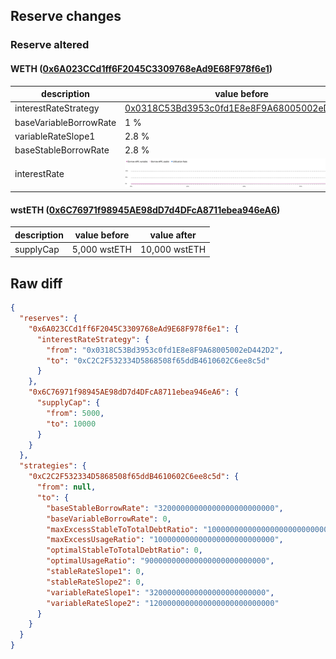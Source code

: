 ## Reserve changes

### Reserve altered

#### WETH ([0x6A023CCd1ff6F2045C3309768eAd9E68F978f6e1](https://gnosisscan.io/address/0x6A023CCd1ff6F2045C3309768eAd9E68F978f6e1))

| description | value before | value after |
| --- | --- | --- |
| interestRateStrategy | [0x0318C53Bd3953c0fd1E8e8F9A68005002eD442D2](https://gnosisscan.io/address/0x0318C53Bd3953c0fd1E8e8F9A68005002eD442D2) | [0xC2C2F532334D5868508f65ddB4610602C6ee8c5d](https://gnosisscan.io/address/0xC2C2F532334D5868508f65ddB4610602C6ee8c5d) |
| baseVariableBorrowRate | 1 % | 0 % |
| variableRateSlope1 | 2.8 % | 3.2 % |
| baseStableBorrowRate | 2.8 % | 3.2 % |
| interestRate | ![before](/.assets/cd81f33cff702ec67039ac122efc6ca918e16284.svg) | ![after](/.assets/61be101b8ceef628882efea5ee82d7aa10ce1fcd.svg) |

#### wstETH ([0x6C76971f98945AE98dD7d4DFcA8711ebea946eA6](https://gnosisscan.io/address/0x6C76971f98945AE98dD7d4DFcA8711ebea946eA6))

| description | value before | value after |
| --- | --- | --- |
| supplyCap | 5,000 wstETH | 10,000 wstETH |


## Raw diff

```json
{
  "reserves": {
    "0x6A023CCd1ff6F2045C3309768eAd9E68F978f6e1": {
      "interestRateStrategy": {
        "from": "0x0318C53Bd3953c0fd1E8e8F9A68005002eD442D2",
        "to": "0xC2C2F532334D5868508f65ddB4610602C6ee8c5d"
      }
    },
    "0x6C76971f98945AE98dD7d4DFcA8711ebea946eA6": {
      "supplyCap": {
        "from": 5000,
        "to": 10000
      }
    }
  },
  "strategies": {
    "0xC2C2F532334D5868508f65ddB4610602C6ee8c5d": {
      "from": null,
      "to": {
        "baseStableBorrowRate": "32000000000000000000000000",
        "baseVariableBorrowRate": 0,
        "maxExcessStableToTotalDebtRatio": "1000000000000000000000000000",
        "maxExcessUsageRatio": "100000000000000000000000000",
        "optimalStableToTotalDebtRatio": 0,
        "optimalUsageRatio": "900000000000000000000000000",
        "stableRateSlope1": 0,
        "stableRateSlope2": 0,
        "variableRateSlope1": "32000000000000000000000000",
        "variableRateSlope2": "1200000000000000000000000000"
      }
    }
  }
}
```